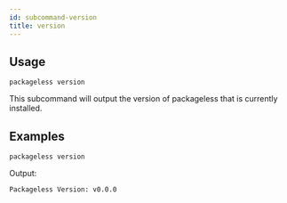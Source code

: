 ```yaml
---
id: subcommand-version
title: version
---
```


## Usage
```
packageless version
```

This subcommand will output the version of packageless that is currently installed.

## Examples
```
packageless version
```
Output:
```
Packageless Version: v0.0.0
```